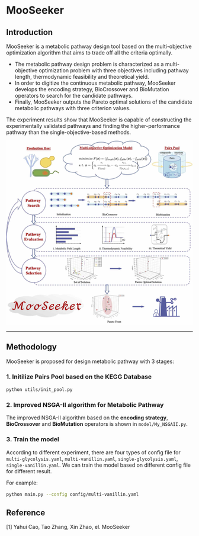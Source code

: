 <!--
 * @Autor: caoyh
 * @Date: 2022-11-17 09:27:27
 * @LastEditTime: 2022-11-18 10:10:54
-->
# MooSeeker

## Introduction
MooSeeker is a metabolic pathway design tool based on the multi-objective optimization algorithm that aims to trade off all the criteria optimally. 

- The metabolic pathway design problem is characterized as a multi-objective optimization problem with three objectives including pathway length, thermodynamic feasibility and theoretical yield. 
- In order to digitize the continuous metabolic pathway, MooSeeker develops the encoding strategy, BioCrossover and BioMutation operators to search for the candidate pathways. 
- Finally, MooSeeker outputs the Pareto optimal solutions of the candidate metabolic pathways with three criterion values.

The experiment results show that MooSeeker is capable of constructing the experimentally validated pathways and finding the higher-performance pathway than the single-objective-based methods. 

![The overveiw of MooSeeker](images/overall.jpg)

---

## Methodology
MooSeeker is proposed for design metabolic pathway with 3 stages:
### 1. Initilize Pairs Pool based on the KEGG Database 

```bash
python utils/init_pool.py
```
### 2. Improved NSGA-II algorithm for Metabolic Pathway 
The improved NSGA-II algorithm based on the **encoding strategy**, **BioCrossover** and **BioMutation** operators is shown in `model/My_NSGAII.py`.

### 3. Train the model 
According to different experiment, there are four types of config file for `multi-glycolysis.yaml`, `multi-vanillin.yaml`, `single-glycolysis.yaml`, `single-vanillin.yaml`.
We can train the model based on different config file for different result.

For example:
```bash
python main.py --config config/multi-vanillin.yaml
```


## Reference

[1] Yahui Cao, Tao Zhang, Xin Zhao, el. MooSeeker
